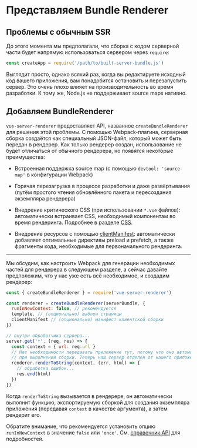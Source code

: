 # Представляем Bundle Renderer

## Проблемы с обычным SSR

До этого момента мы предполагали, что сборка с кодом серверной части будет напрямую использоваться сервером через `require`:

``` js
const createApp = require('/path/to/built-server-bundle.js')
```

Выглядит просто, однако всякий раз, когда вы редактируете исходный код вашего приложения, вам понадобится остановить и перезапустить сервер. Это очень плохо влияет на производительность во время разработки. К тому же, Node.js не поддерживает source maps нативно.

## Добавляем BundleRenderer

`vue-server-renderer` предоставляет API, названное `createBundleRenderer` для решения этой проблемы. С помощью Webpack-плагина, серверная сборка создаётся как специальный JSON-файл, который может быть передан в рендерер. Как только рендерер создан, использование не будет отличаться от обычного рендерера, но появятся некоторые преимущества:

- Встроенная поддержка source map (с помощью `devtool: 'source-map'` в конфигурации Webpack)

- Горячая перезагрузка в процессе разработки и даже развёртывания (путём простого чтения обновлённого пакета и пересоздания экземпляра рендерера)

- Внедрение критического CSS (при использовании `*.vue` файлов): автоматически встраивает CSS, необходимый компонентам во время рендеринга. Подробнее в разделе [CSS](./css.md).

- Внедрение ресурсов с помощью [clientManifest](../api/#clientmanifest): автоматически добавляет оптимальные директивы preload и prefetch, а также фрагменты кода, необходимые для первоначального рендеринга.

---

Мы обсудим, как настроить Webpack для генерации необходимых частей для рендерера в следующем разделе, а сейчас давайте предположим, что у нас уже есть всё необходимое, и создадим рендерер:

``` js
const { createBundleRenderer } = require('vue-server-renderer')

const renderer = createBundleRenderer(serverBundle, {
  runInNewContext: false, // рекомендуется
  template, // (опционально) шаблон страницы
  clientManifest // (опционально) манифест клиентской сборки
})

// внутри обработчика сервера...
server.get('*', (req, res) => {
  const context = { url: req.url }
  // Нет необходимости передавать приложение тут, потому что оно автоматически создаётся
  // при выполнении сборки. Теперь наш сервер отделён от нашего приложения Vue!
  renderer.renderToString(context, (err, html) => {
    // обработка ошибок...
    res.end(html)
  })
})
```

Когда `renderToString` вызывается в рендерере, он автоматически выполнит функцию, экспортируемую сборкой для создания экземпляра приложения (передавая `context` в качестве аргумента), а затем рендерит его.

Обратите внимание, что рекомендуется установить опцию `runInNewContext` в значение `false` или `'once'`. См. [справочник API](../api/#runinnewcontext) для подробностей.

